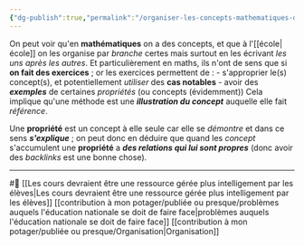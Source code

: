 ```yaml
---
{"dg-publish":true,"permalink":"/organiser-les-concepts-mathematiques-dans-une-structure-organique/"}
---
```


On peut voir qu'en **mathématiques** on a des concepts, et que à l'[[école\|école]] on les organise par *branche* certes mais surtout en les écrivant *les uns après les autres*. Et particulièrement en maths, ils n'ont de sens que si **on fait des exercices** ; or les exercices permettent de :
	- s'approprier le(s) concept(s), et potentiellement *utiliser* des **cas notables**
	- avoir des ***exemples*** de certaines *propriétés* (ou concepts (évidemment))
Cela implique qu'une méthode est une ***illustration du concept*** auquelle elle fait *référence*.

Une **propriété** est un concept à elle seule car elle se *démontre* et dans ce sens ***s'explique*** ; on peut donc en déduire que quand les *concept* s'accumulent une **propriété** a ***des relations qui lui sont propres*** (donc avoir des *backlinks* est une bonne chose).

---
#🌲   [[Les cours devraient être une ressource gérée plus intelligement par les élèves\|Les cours devraient être une ressource gérée plus intelligement par les élèves]] [[contribution à mon potager/publiée ou presque/problèmes auquels l'éducation nationale se doit de faire face\|problèmes auquels l'éducation nationale se doit de faire face]] [[contribution à mon potager/publiée ou presque/Organisation\|Organisation]]